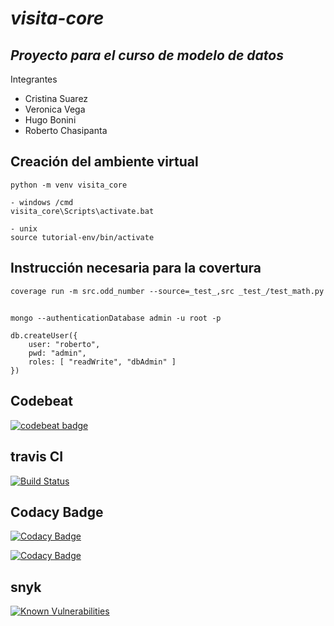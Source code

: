 # _visita-core_
## _Proyecto para el curso de modelo de datos_
Integrantes
- Cristina Suarez
- Veronica Vega
- Hugo Bonini
- Roberto Chasipanta

## Creaci&oacute;n del ambiente virtual

```commandline 
python -m venv visita_core

- windows /cmd
visita_core\Scripts\activate.bat

- unix
source tutorial-env/bin/activate 
```


## Instrucci&oacute;n necesaria para la covertura
```commandline
coverage run -m src.odd_number --source=_test_,src _test_/test_math.py 

```


##
```commandline
mongo --authenticationDatabase admin -u root -p

db.createUser({
    user: "roberto",
    pwd: "admin",
    roles: [ "readWrite", "dbAdmin" ]
})
```

## Codebeat
[![codebeat badge](https://codebeat.co/badges/9b2dc661-1641-4ad2-97dd-39b40d9484d9)](https://codebeat.co/projects/github-com-rcalumno-visita-core-master)

## travis CI
[![Build Status](https://travis-ci.org/rcalumno/visita-core.svg?branch=master)](https://travis-ci.org/rcalumno/visita-core)

## Codacy Badge
[![Codacy Badge](https://api.codacy.com/project/badge/Grade/aeff89f47acb40fb80eea98598c95fe7)](https://www.codacy.com/app/maniac787/visita-core?utm_source=github.com&amp;utm_medium=referral&amp;utm_content=rcalumno/visita-core&amp;utm_campaign=Badge_Grade)


[![Codacy Badge](https://api.codacy.com/project/badge/Coverage/aeff89f47acb40fb80eea98598c95fe7)](https://www.codacy.com/app/maniac787/visita-core?utm_source=github.com&amp;utm_medium=referral&amp;utm_content=rcalumno/visita-core&amp;utm_campaign=Badge_Coverage)

## snyk
[![Known Vulnerabilities](https://snyk.io/test/github/rcalumno/visita-core/badge.svg?targetFile=requirements.txt)](https://snyk.io/test/github/rcalumno/visita-core?targetFile=requirements.txt)